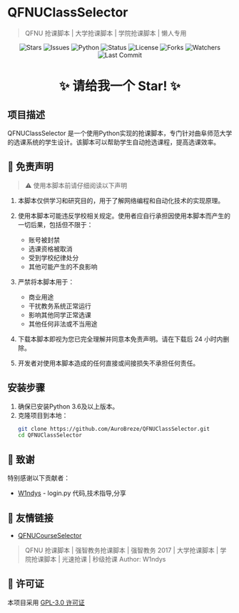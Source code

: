 # QFNUClassSelector
> QFNU 抢课脚本 | 大学抢课脚本 | 学院抢课脚本 | 懒人专用

<p align="center">
    <img src="https://img.shields.io/github/stars/AuroBreeze/QFNUClassSelector?style=flat-square" alt="Stars">
    <img src="https://img.shields.io/github/issues/AuroBreeze/QFNUClassSelector?style=flat-square" alt="Issues">
    <img src="https://img.shields.io/badge/Python-3.12.3-blue.svg" alt="Python">
    <img src="https://img.shields.io/badge/状态-开发中-green.svg" alt="Status">
    <img src="https://img.shields.io/badge/License-GPL-green.svg" alt="License">
    <img src="https://img.shields.io/github/forks/AuroBreeze/QFNUClassSelector?style=flat-square" alt="Forks">
    <img src="https://img.shields.io/github/watchers/AuroBreeze/QFNUClassSelector?style=flat-square" alt="Watchers">
    <img src="https://img.shields.io/github/last-commit/AuroBreeze/QFNUClassSelector?style=flat-square" alt="Last Commit">
</p>

<div align="center">
    <h1 >
        ✨ 请给我一个 Star! ✨
    </h1>
</div>



## 项目描述
QFNUClassSelector 是一个使用Python实现的抢课脚本，专门针对曲阜师范大学的选课系统的学生设计。该脚本可以帮助学生自动抢选课程，提高选课效率。

## 📝 免责声明

> ⚠️ 使用本脚本前请仔细阅读以下声明

1. 本脚本仅供学习和研究目的，用于了解网络编程和自动化技术的实现原理。

2. 使用本脚本可能违反学校相关规定。使用者应自行承担因使用本脚本而产生的一切后果，包括但不限于：

   - 账号被封禁
   - 选课资格被取消
   - 受到学校纪律处分
   - 其他可能产生的不良影响

3. 严禁将本脚本用于：

   - 商业用途
   - 干扰教务系统正常运行
   - 影响其他同学正常选课
   - 其他任何非法或不当用途

4. 下载本脚本即视为您已完全理解并同意本免责声明。请在下载后 24 小时内删除。

5. 开发者对使用本脚本造成的任何直接或间接损失不承担任何责任。


## 安装步骤
1. 确保已安装Python 3.6及以上版本。
2. 克隆项目到本地：
   ```bash
   git clone https://github.com/AuroBreze/QFNUClassSelector.git
   cd QFNUClassSelector
   
## 🙏 致谢

特别感谢以下贡献者：

- [W1ndys](https://github.com/W1ndys) - login.py 代码,技术指导,分享

## 🔗 友情链接

- [QFNUCourseSelector](https://github.com/W1ndys/QFNUCourseSelector)

> QFNU 抢课脚本 | 强智教务抢课脚本 | 强智教务 2017 | 大学抢课脚本 | 学院抢课脚本 | 光速抢课 | 秒级抢课
> Author: W1ndys

## 📄 许可证

本项目采用 [GPL-3.0 许可证](./LICENSE)
